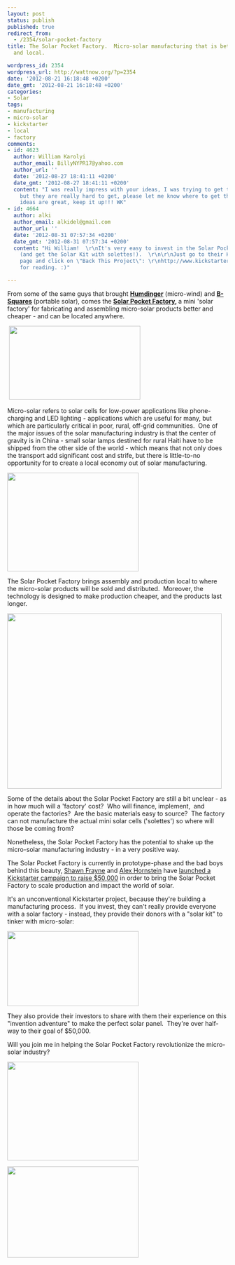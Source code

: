 ```yaml
---
layout: post
status: publish
published: true
redirect_from:
  - /2354/solar-pocket-factory
title: The Solar Pocket Factory.  Micro-solar manufacturing that is better, cheaper,
  and local.

wordpress_id: 2354
wordpress_url: http://wattnow.org/?p=2354
date: '2012-08-21 16:18:48 +0200'
date_gmt: '2012-08-21 16:18:48 +0200'
categories:
- Solar
tags:
- manufacturing
- micro-solar
- kickstarter
- local
- factory
comments:
- id: 4623
  author: William Karolyi
  author_email: BillyNYPR17@yahoo.com
  author_url: ''
  date: '2012-08-27 18:41:11 +0200'
  date_gmt: '2012-08-27 18:41:11 +0200'
  content: "I was really impress with your ideas, I was trying to get the solettes
    but they are really hard to get, please let me know where to get them from.\r\nYour
    ideas are great, keep it up!!! WK"
- id: 4664
  author: alki
  author_email: alkidel@gmail.com
  author_url: ''
  date: '2012-08-31 07:57:34 +0200'
  date_gmt: '2012-08-31 07:57:34 +0200'
  content: "Hi William!  \r\nIt's very easy to invest in the Solar Pocket Factory
    (and get the Solar Kit with solettes!).  \r\n\r\nJust go to their Kickstarter
    page and click on \"Back This Project\": \r\nhttp://www.kickstarter.com/projects/alex9000/the-solar-pocket-factory-an-invention-adventure?ref=live\r\n\r\nThanks
    for reading. :)"

---
```

<p>From some of the same guys that brought <strong><a title="Hummm &hellip;" href="http://wattnow.org/4/hummm">Humdinger</a></strong>&nbsp;(micro-wind) and <strong><a title="B-Squares: Modular Solar Powered Electrics." href="http://wattnow.org/181/b-squares-modular-solar-powered-electrics">B-Squares</a>&nbsp;</strong>(portable solar), comes the <strong><a href="http://www.kickstarter.com/projects/alex9000/the-solar-pocket-factory-an-invention-adventure?ref=category">Solar Pocket Factory</a>,&nbsp;</strong>a mini 'solar factory' for fabricating and assembling micro-solar products better and cheaper - and can be located anywhere.</p>
<p>&nbsp;<a href="http://www.kickstarter.com/projects/alex9000/the-solar-pocket-factory-an-invention-adventure?ref=category"><img title="solarpocketfactory_3" src="{{ 'assets/from-wordpress/uploads/2012/08/solarpocketfactory_3-300x168.png' | relative_url }}" alt="" width="300" height="168" /></a></p>
<p>Micro-solar refers to solar cells for low-power applications like phone-charging and LED lighting - applications which are useful for many, but which are particularly critical in poor, rural, off-grid communities. &nbsp;One of the major issues of the solar manufacturing industry is that the center of gravity is in China - small solar lamps destined for rural Haiti have to be shipped from the other side of the world - which means that not only does the transport add significant cost and strife, but there is little-to-no opportunity for to create a local economy out of solar manufacturing.</p>
<p><a href="http://www.kickstarter.com/projects/alex9000/the-solar-pocket-factory-an-invention-adventure?ref=category"><img title="solarpocketfactory_machine" src="{{ 'assets/from-wordpress/uploads/2012/08/solarpocketfactory_machine-300x225.jpg' | relative_url }}" alt="" width="300" height="225" /></a></p>
<p>The Solar Pocket Factory brings assembly and production local to where the micro-solar products will be sold and distributed. &nbsp;Moreover, the technology is designed to make production cheaper, and the products last longer.</p>
<p><a href="{{ 'assets/from-wordpress/uploads/2012/08/solarpocketfactory_compare.png' | relative_url }}"><img class="alignnone  wp-image-2361" title="solarpocketfactory_compare" src="{{ 'assets/from-wordpress/uploads/2012/08/solarpocketfactory_compare.png' | relative_url }}" alt="" width="490" height="400" /></a></p>
<p>Some of the details about the Solar Pocket Factory are still a bit unclear - as in how much will a 'factory' cost? &nbsp;Who will finance, implement, &nbsp;and operate the factories? &nbsp;Are the basic materials easy to source? &nbsp;The factory can not manufacture the actual mini solar cells ('solettes') so where will those be coming from?</p>
<p>Nonetheless, the Solar Pocket Factory has the potential to shake up the micro-solar manufacturing industry - in a very positive way.</p>
<p>The Solar Pocket Factory is currently in prototype-phase and the bad boys behind this beauty, <a href="http://www.haddockinvention.com/">Shawn Frayne</a>&nbsp;and <a href="http://manilamantis.com/">Alex Hornstein</a>&nbsp;have <a href="http://www.kickstarter.com/projects/alex9000/the-solar-pocket-factory-an-invention-adventure?ref=category">launched a Kickstarter campaign to raise $50,000</a>&nbsp;in order to bring the Solar Pocket Factory to scale production and impact the world of solar.</p>
<p>It's an unconventional Kickstarter project, because they're building a manufacturing process. &nbsp;If you invest, they can't really provide everyone with a solar factory - instead, they provide their donors with a "solar kit" to tinker with micro-solar:</p>
<p><a href="http://www.kickstarter.com/projects/alex9000/the-solar-pocket-factory-an-invention-adventure?ref=category"><img title="solarpocketfactory_kit" src="{{ 'assets/from-wordpress/uploads/2012/08/solarpocketfactory_kit-300x171.jpg' | relative_url }}" alt="" width="300" height="171" /></a></p>
<p>They also provide their investors to share with them their experience on this "invention adventure" to make the perfect solar panel. &nbsp;They're over half-way to their goal of $50,000.</p>
<p>Will you join me in helping the Solar Pocket Factory revolutionize the micro-solar industry?</p>
<p><a href="http://www.kickstarter.com/projects/alex9000/the-solar-pocket-factory-an-invention-adventure?ref=category"><img class="alignnone size-medium wp-image-2357" title="solarpocketfactory_moto" src="{{ 'assets/from-wordpress/uploads/2012/08/solarpocketfactory_moto1-300x225.jpg' | relative_url }}" alt="" width="300" height="225" /></a></p>
<p><a href="http://www.kickstarter.com/projects/alex9000/the-solar-pocket-factory-an-invention-adventure?ref=category"><img class="alignnone size-medium wp-image-2360" title="solarpocketfactory_2" src="{{ 'assets/from-wordpress/uploads/2012/08/solarpocketfactory_2-300x208.png' | relative_url }}" alt="" width="300" height="208" /></a></p>
<p>&nbsp;</p>
